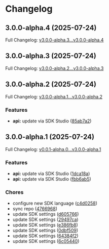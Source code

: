 # Changelog

## 3.0.0-alpha.4 (2025-07-24)

Full Changelog: [v3.0.0-alpha.3...v3.0.0-alpha.4](https://github.com/WorqHat/worqhat-python-sdk/compare/v3.0.0-alpha.3...v3.0.0-alpha.4)

## 3.0.0-alpha.3 (2025-07-24)

Full Changelog: [v3.0.0-alpha.2...v3.0.0-alpha.3](https://github.com/WorqHat/worqhat-python-sdk/compare/v3.0.0-alpha.2...v3.0.0-alpha.3)

## 3.0.0-alpha.2 (2025-07-24)

Full Changelog: [v3.0.0-alpha.1...v3.0.0-alpha.2](https://github.com/WorqHat/worqhat-python-sdk/compare/v3.0.0-alpha.1...v3.0.0-alpha.2)

### Features

* **api:** update via SDK Studio ([85ab7a2](https://github.com/WorqHat/worqhat-python-sdk/commit/85ab7a2e5c871ed5921ef6044c0f9926b939948d))

## 3.0.0-alpha.1 (2025-07-24)

Full Changelog: [v0.0.1-alpha.0...v3.0.0-alpha.1](https://github.com/WorqHat/worqhat-python-sdk/compare/v0.0.1-alpha.0...v3.0.0-alpha.1)

### Features

* **api:** update via SDK Studio ([1dca18a](https://github.com/WorqHat/worqhat-python-sdk/commit/1dca18acf452a7cc35c6e541d69b8a31ac90d29a))
* **api:** update via SDK Studio ([fbb6ab5](https://github.com/WorqHat/worqhat-python-sdk/commit/fbb6ab5d66c30d8ee3bd9328eab85304efd42614))


### Chores

* configure new SDK language ([c4d0258](https://github.com/WorqHat/worqhat-python-sdk/commit/c4d0258ea522088e0f6181228d1f04a64230b2d7))
* sync repo ([4766968](https://github.com/WorqHat/worqhat-python-sdk/commit/476696875aa8f142f588c4f016fa8110a0ec4e08))
* update SDK settings ([d605766](https://github.com/WorqHat/worqhat-python-sdk/commit/d605766da0d10451b716cbf715c96e6b4ccf90b9))
* update SDK settings ([29497ca](https://github.com/WorqHat/worqhat-python-sdk/commit/29497ca3d7fc8232a9b0cc0fb70cb963c4624b33))
* update SDK settings ([e386fb8](https://github.com/WorqHat/worqhat-python-sdk/commit/e386fb86761c1ef06bd99b5a85b2fd6710d17737))
* update SDK settings ([0dbf509](https://github.com/WorqHat/worqhat-python-sdk/commit/0dbf5097e700966f2546ea967d0669eae280dbb9))
* update SDK settings ([64384f2](https://github.com/WorqHat/worqhat-python-sdk/commit/64384f2c7f05b7a54d89881791857068c10f1250))
* update SDK settings ([6c05440](https://github.com/WorqHat/worqhat-python-sdk/commit/6c05440a6f753841abdac7153f9bc0cb7688f7d9))
